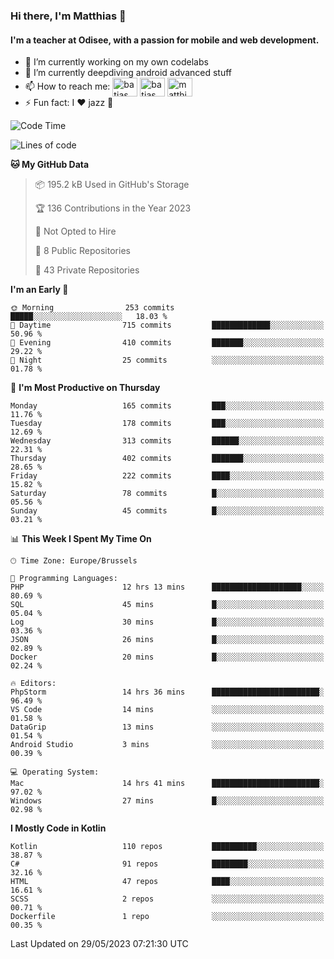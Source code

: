 ### Hi there, I'm Matthias 👋

#### I'm a teacher at Odisee, with a passion for mobile and web development.

- 🔭 I’m currently working on my own codelabs
- 🌱 I’m currently deepdiving android advanced stuff
- 📫 How to reach me: <a href="https://dev.to/batjas" target="_blank"><img align="center" src="https://raw.githubusercontent.com/rahuldkjain/github-profile-readme-generator/master/src/images/icons/Social/devto.svg" alt="batjas" height="30" width="40" /></a>
<a href="https://twitter.com/batjas" target="_blank"><img align="center" src="https://raw.githubusercontent.com/rahuldkjain/github-profile-readme-generator/master/src/images/icons/Social/twitter.svg" alt="batjas" height="30" width="40" /></a>
<a href="https://linkedin.com/in/matthiasdruwé" target="_blank"><img align="center" src="https://raw.githubusercontent.com/rahuldkjain/github-profile-readme-generator/master/src/images/icons/Social/linked-in-alt.svg" alt="matthiasdruwé" height="30" width="40" /></a>
- ⚡ Fun fact: I ❤ jazz 🎷


<!--START_SECTION:waka-->
![Code Time](http://img.shields.io/badge/Code%20Time-739%20hrs%2051%20mins-blue)

![Lines of code](https://img.shields.io/badge/From%20Hello%20World%20I%27ve%20Written-1.6%20million%20lines%20of%20code-blue)

**🐱 My GitHub Data** 

> 📦 195.2 kB Used in GitHub's Storage 
 > 
> 🏆 136 Contributions in the Year 2023
 > 
> 🚫 Not Opted to Hire
 > 
> 📜 8 Public Repositories 
 > 
> 🔑 43 Private Repositories 
 > 
**I'm an Early 🐤** 

```text
🌞 Morning                253 commits         █████░░░░░░░░░░░░░░░░░░░░   18.03 % 
🌆 Daytime                715 commits         █████████████░░░░░░░░░░░░   50.96 % 
🌃 Evening                410 commits         ███████░░░░░░░░░░░░░░░░░░   29.22 % 
🌙 Night                  25 commits          ░░░░░░░░░░░░░░░░░░░░░░░░░   01.78 % 
```
📅 **I'm Most Productive on Thursday** 

```text
Monday                   165 commits         ███░░░░░░░░░░░░░░░░░░░░░░   11.76 % 
Tuesday                  178 commits         ███░░░░░░░░░░░░░░░░░░░░░░   12.69 % 
Wednesday                313 commits         ██████░░░░░░░░░░░░░░░░░░░   22.31 % 
Thursday                 402 commits         ███████░░░░░░░░░░░░░░░░░░   28.65 % 
Friday                   222 commits         ████░░░░░░░░░░░░░░░░░░░░░   15.82 % 
Saturday                 78 commits          █░░░░░░░░░░░░░░░░░░░░░░░░   05.56 % 
Sunday                   45 commits          █░░░░░░░░░░░░░░░░░░░░░░░░   03.21 % 
```


📊 **This Week I Spent My Time On** 

```text
🕑︎ Time Zone: Europe/Brussels

💬 Programming Languages: 
PHP                      12 hrs 13 mins      ████████████████████░░░░░   80.69 % 
SQL                      45 mins             █░░░░░░░░░░░░░░░░░░░░░░░░   05.04 % 
Log                      30 mins             █░░░░░░░░░░░░░░░░░░░░░░░░   03.36 % 
JSON                     26 mins             █░░░░░░░░░░░░░░░░░░░░░░░░   02.89 % 
Docker                   20 mins             █░░░░░░░░░░░░░░░░░░░░░░░░   02.24 % 

🔥 Editors: 
PhpStorm                 14 hrs 36 mins      ████████████████████████░   96.49 % 
VS Code                  14 mins             ░░░░░░░░░░░░░░░░░░░░░░░░░   01.58 % 
DataGrip                 13 mins             ░░░░░░░░░░░░░░░░░░░░░░░░░   01.54 % 
Android Studio           3 mins              ░░░░░░░░░░░░░░░░░░░░░░░░░   00.39 % 

💻 Operating System: 
Mac                      14 hrs 41 mins      ████████████████████████░   97.02 % 
Windows                  27 mins             █░░░░░░░░░░░░░░░░░░░░░░░░   02.98 % 
```

**I Mostly Code in Kotlin** 

```text
Kotlin                   110 repos           ██████████░░░░░░░░░░░░░░░   38.87 % 
C#                       91 repos            ████████░░░░░░░░░░░░░░░░░   32.16 % 
HTML                     47 repos            ████░░░░░░░░░░░░░░░░░░░░░   16.61 % 
SCSS                     2 repos             ░░░░░░░░░░░░░░░░░░░░░░░░░   00.71 % 
Dockerfile               1 repo              ░░░░░░░░░░░░░░░░░░░░░░░░░   00.35 % 
```




 Last Updated on 29/05/2023 07:21:30 UTC
<!--END_SECTION:waka-->
